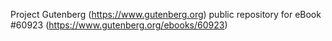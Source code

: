 Project Gutenberg (https://www.gutenberg.org) public repository for
eBook #60923 (https://www.gutenberg.org/ebooks/60923)
